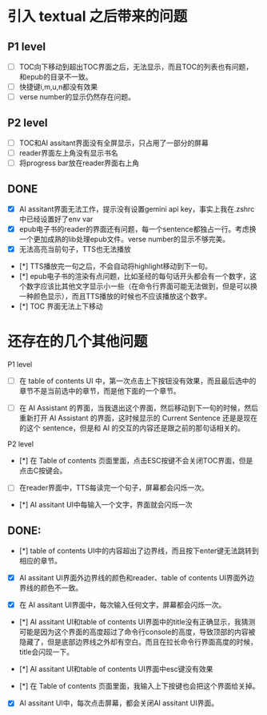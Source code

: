 # 引入 textual 之后带来的问题

## P1 level
- [ ] TOC向下移动到超出TOC界面之后，无法显示，而且TOC的列表也有问题，和epub的目录不一致。
- [ ] 快捷键i,m,u,n都没有效果
- [ ] verse number的显示仍然存在问题。

## P2 level
- [ ] TOC和AI assitant界面没有全屏显示，只占用了一部分的屏幕
- [ ] reader界面左上角没有显示书名
- [ ] 将progress bar放在reader界面右上角

## DONE
- [x] AI assitant界面无法工作，提示没有设置gemini api key，事实上我在.zshrc中已经设置好了env var
- [x] epub电子书的reader的界面还有问题，每一个sentence都独占一行。考虑换一个更加成熟的lib处理epub文件。verse number的显示不够完美。
- [x] 无法高亮当前句子，TTS也无法播放
- [*] TTS播放完一句之后，不会自动将highlight移动到下一句。
- [*] epub电子书的渲染有点问题，比如圣经的每句话开头都会有一个数字，这个数字应该比其他文字显示小一些（在命令行界面可能无法做到，但是可以换一种颜色显示），而且TTS播放的时候也不应该播放这个数字。
- [*] TOC 界面无法上下移动






# 还存在的几个其他问题

P1 level

- [ ] 在 table of contents UI 中，第一次点击上下按钮没有效果，而且最后选中的章节不是当前选中的章节，而是他下面的一个章节。

- [ ] 在 AI Assistant 的界面，当我退出这个界面，然后移动到下一句的时候，然后重新打开 AI Assistant 的界面，这时候显示的 Current Sentence 还是是现在的这个 sentence，但是和 AI 的交互的内容还是跟之前的那句话相关的。 


P2 level
- [*] 在 Table of contents 页面里面，点击ESC按键不会关闭TOC界面，但是点击C按键会。
- [ ] 在reader界面中，TTS每读完一个句子，屏幕都会闪烁一次。
- [*] AI assitant UI中每输入一个文字，界面就会闪烁一次



## DONE:

- [*] table of contents UI中的内容超出了边界线，而且按下enter键无法跳转到相应的章节。

- [x] AI assitant UI界面外边界线的颜色和reader、table of contents UI界面外边界线的颜色不一致。

- [x] 在 AI assitant UI界面中，每次输入任何文字，屏幕都会闪烁一次。

- [*] AI assitant UI和table of contents UI界面中的title没有正确显示，我猜测可能是因为这个界面的高度超过了命令行console的高度，导致顶部的内容被隐藏了，但是底部边界线之外却有空白。而且在拉长命令行界面高度的时候，title会闪现一下。

- [*] AI assitant UI和table of contents UI界面中esc键没有效果

- [*] 在 Table of contents 页面里面，我输入上下按键也会把这个界面给关掉。 

- [x] AI assitant UI中，每次点击屏幕，都会关闭AI assitant UI界面。